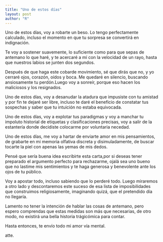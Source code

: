 ```yaml
---
title: "Uno de estos días"
layout: post
author: "R"
---
```


Uno de estos días, voy a robarte un beso. Lo tengo perfectamente calculado, incluso el momento en que tu sorpresa se convertirá en indignación.

Te voy a sostener suavemente, lo suficiente como para que sepas de antemano lo que haré, y te acercaré a mí con la velocidad de un rayo, hasta que nuestros labios se junten dos segundos.

Después de que haga este cobarde movimiento, sé que dirás que no, y yo cerraré ojos, corazón, oídos y boca. Me quedaré en silencio, buscando ansiosamente tu perdón.Luego voy a sonreír, porque eso hacen los maliciosos y los resignados.

Uno de estos días, voy a desanudar la atadura que impusiste con tu amistad y por fin te dejaré ser libre, incluso te daré el beneficio de constatar tus sospechas y saber que tu intuición no estaba equivocada.

Uno de estos días, voy a explotar tus paradigmas y voy a manchar tu  impoluto historial de etiquetas y clasificaciones precisas, voy a salir de la estantería donde decidiste colocarme por voluntaria necedad.    

Uno de estos días, me voy a hartar de enviarte amor en mis pensamientos, de grabarte en mi memoria olfativa discreta y  disimuladamente, de buscar tocarte la piel con apenas las yemas de mis dedos.

Pensé que sería buena idea escribirte esta carta,por si deseas tener preparado el argumento perfecto para rechazarme, ojalá sea uno bueno que no lastime mis sentimientos y te haga generosa y benevolente ante los ojos de tu público.

Voy a apostar todo, incluso sabiendo que lo perderé todo. Luego miraremos a otro lado y descontaremos este suceso de esa lista de imposibilidades que construimos religiosamente, imaginando quizá, que el pretendido día no llegaría.

Lamento no tener la intención de hablar las cosas de antemano, pero espero comprendas que estas medidas son más que necesarias, de otro modo, no existirá una bella historia trágicómica para contar.

Hasta entonces, te envío todo mi amor vía mental.

atte.
